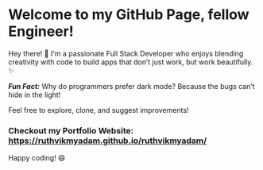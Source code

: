 # Welcome to my GitHub Page, fellow Engineer!

Hey there! 👋 I'm a passionate Full Stack Developer who enjoys blending creativity with code to build apps that don’t just work, but work beautifully. ✨

***Fun Fact:*** Why do programmers prefer dark mode? Because the bugs can’t hide in the light!

Feel free to explore, clone, and suggest improvements!
### Checkout my Portfolio Website: https://ruthvikmyadam.github.io/ruthvikmyadam/

Happy coding! 😄
